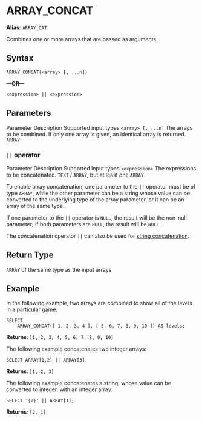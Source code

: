 # [](#array_concat)ARRAY\_CONCAT

**Alias:** `ARRAY_CAT`

Combines one or more arrays that are passed as arguments.

## [](#syntax)Syntax

```
ARRAY_CONCAT(<array> [, ...n])
```

**—OR—**

```
<expression> || <expression>
```

## [](#parameters)Parameters

Parameter Description Supported input types `<array> [, ...n]` The arrays to be combined. If only one array is given, an identical array is returned. `ARRAY`

### [](#-operator)`||` operator

Parameter Description Supported input types `<expression>` The expressions to be concatenated. `TEXT` / `ARRAY`, but at least one `ARRAY`

To enable array concatenation, one parameter to the `||` operator must be of type `ARRAY`, while the other parameter can be a string whose value can be converted to the underlying type of the array parameter, or it can be an array of the same type.

If one parameter to the `||` operator is `NULL`, the result will be the non-null parameter; if both parameters are `NULL`, the result will be `NULL`.

The concatenation operator `||` can also be used for [string concatenation](/sql_reference/functions-reference/string/concat.html).

## [](#return-type)Return Type

`ARRAY` of the same type as the input arrays

## [](#example)Example

In the following example, two arrays are combined to show all of the levels in a particular game:

```
SELECT
    ARRAY_CONCAT([ 1, 2, 3, 4 ], [ 5, 6, 7, 8, 9, 10 ]) AS levels;
```

**Returns**: `[1, 2, 3, 4, 5, 6, 7, 8, 9, 10]`

The following example concatenates two integer arrays:

```
SELECT ARRAY[1,2] || ARRAY[3];
```

**Returns**: `[1, 2, 3]`

The following example concatenates a string, whose value can be converted to integer, with an integer array:

```
SELECT '{2}' || ARRAY[1];
```

**Returns**: `[2, 1]`